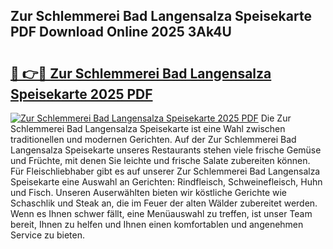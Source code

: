 ## Zur Schlemmerei Bad Langensalza Speisekarte PDF Download Online 2025 3Ak4U

# <h2><a href="http://gc8etnj.nevu.top/?p=Zur+Schlemmerei+Bad+Langensalza+Speisekarte">🔗 👉🔴 Zur Schlemmerei Bad Langensalza Speisekarte 2025 PDF</a></h2>

[![Zur Schlemmerei Bad Langensalza Speisekarte 2025 PDF](https://i.imgur.com/dBaPXMq.png)](http://gc8etnj.nevu.top/?p=Zur+Schlemmerei+Bad+Langensalza+Speisekarte)
Die Zur Schlemmerei Bad Langensalza Speisekarte ist eine Wahl zwischen traditionellen und modernen Gerichten. Auf der Zur Schlemmerei Bad Langensalza Speisekarte unseres Restaurants stehen viele frische Gemüse und Früchte, mit denen Sie leichte und frische Salate zubereiten können. Für Fleischliebhaber gibt es auf unserer Zur Schlemmerei Bad Langensalza Speisekarte eine Auswahl an Gerichten: Rindfleisch, Schweinefleisch, Huhn und Fisch. Unseren Auserwählten bieten wir köstliche Gerichte wie Schaschlik und Steak an, die im Feuer der alten Wälder zubereitet werden. Wenn es Ihnen schwer fällt, eine Menüauswahl zu treffen, ist unser Team bereit, Ihnen zu helfen und Ihnen einen komfortablen und angenehmen Service zu bieten.
